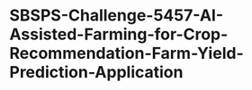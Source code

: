 # SBSPS-Challenge-5457-AI-Assisted-Farming-for-Crop-Recommendation-Farm-Yield-Prediction-Application
